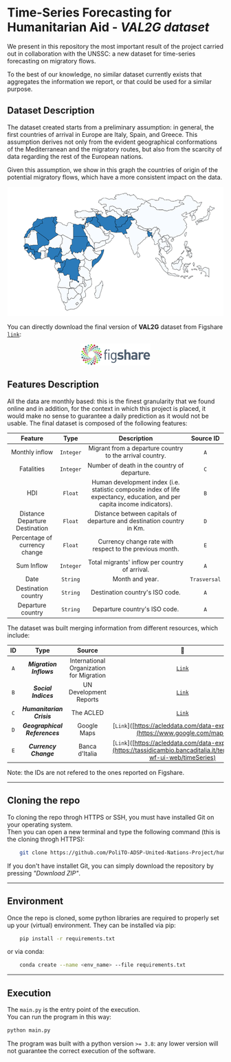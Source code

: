 # Time-Series Forecasting for Humanitarian Aid - ***VAL2G dataset***

We present in this repository the most important result of the project carried out in collaboration with the UNSSC: a new dataset for time-series forecasting on migratory flows.

To the best of our knowledge, no similar dataset currently exists that aggregates the information we report, or that could be used for a similar purpose.

## Dataset Description
The dataset created starts from a preliminary assumption: in general, the first countries of arrival in Europe are Italy, Spain, and Greece. This assumption derives not only from the evident geographical conformations of the Mediterranean and the migratory routes, but also from the scarcity of data regarding the rest of the European nations.

Given this assumption, we show in this graph the countries of origin of the potential migratory flows, which have a more consistent impact on the data.
<div align="center">
  <img src="https://github.com/PoliTO-ADSP-United-Nations-Project/.github/blob/main/imgs/country.png" title="countries" alt="countries" height="300"/>
</div>

You can directly download the final version of **VAL2G** dataset from Figshare [`link`](
https://figshare.com/articles/dataset/VAL2G_-_Dataset/22006961):
<div align="center">
  <img src="https://github.com/PoliTO-ADSP-United-Nations-Project/.github/blob/main/imgs/figshare.png" title="countries" alt="countries" height="50"/>
</div>

## **Features Description**

All the data are monthly based: this is the finest granularity that we found online and in addition, for the context in which this project is placed, it would make no sense to guarantee a daily prediction as it would not be usable.
The final dataset is composed of the following features:

|**Feature**         |**Type**         |**Description**        | **Source ID** |
|:-------------:|:---------------:|:----------:|:-------:|
|Monthly inflow| `Integer`| Migrant from a departure country to the arrival country.|`A`|
| Fatalities | `Integer` | Number of death in the country of departure.|`C`|
|HDI|`Float`| Human development index (i.e. statistic composite index of life expectancy, education, and per capita income indicators).|`B`|
|Distance Departure Destination| `Float` | Distance between capitals of departure and destination country in Km.|`D`|
|Percentage of currency change | `Float` | Currency change rate with respect to the previous month.|`E`|
|Sum Inflow| `Integer` | Total migrants' inflow per country of arrival.|`A`|
|Date | `String` | Month and year.|`Trasversal`|
|Destination country|`String`|Destination country's ISO code.|`A`|
|Departure country|`String` | Departure country's ISO code.|`A`|
 

The dataset was built merging information from different resources, which include:
<div align="center">

|**ID**|**Type**         |**Source**         |🔗        |
|:------:|:-------------:|:---------------:|:----------:|
|`A`|***Migration Inflows*** | International Organization for Migration| [`Link`](https://migration.iom.int/europe/arrivals#content-tab-anchor)|
|`B`|***Social Indices*** | UN Development Reports| [`Link`](https://hdr.undp.org/data-center/documentation-and-downloads)|
|`C`|***Humanitarian Crisis*** | The ACLED| [`Link`](https://acleddata.com/data-export-tool/)|
|`D`|***Geographical References*** | Google Maps| [`Link`]([https://acleddata.com/data-export-tool/](https://www.google.com/maps)|
|`E`|***Currency Change*** | Banca d'Italia| [`Link`]([https://acleddata.com/data-export-tool/](https://tassidicambio.bancaditalia.it/terzevalute-wf-ui-web/timeSeries)|
</div>
Note: the IDs are not refered to the ones reported on Figshare.

-------------------------------------------------------------

## Cloning the repo
To cloning the repo throgh HTTPS or SSH, you must have installed Git on your operating system.<br>
Then you can open a new terminal and type the following command (this is the cloning throgh HTTPS):
```bash
    git clone https://github.com/PoliTO-ADSP-United-Nations-Project/humanitarian_aid_dataset
```
If you don't have installet Git, you can simply download the repository by pressing <i>"Download ZIP"</i>.

-------------------------------------------------------------

## Environment
Once the repo is cloned, some python libraries are required to properly set up your (virtual) environment.
They can be installed via pip:
```bash
    pip install -r requirements.txt
```
or via conda:
```bash
    conda create --name <env_name> --file requirements.txt
```

-------------------------------------------------------------

## Execution
The `main.py` is the entry point of the execution.<br>
You can run the program in this way:
```bash
python main.py
```
The program was built with a python version ```>= 3.8```: any lower version will not guarantee the correct execution of the software.
